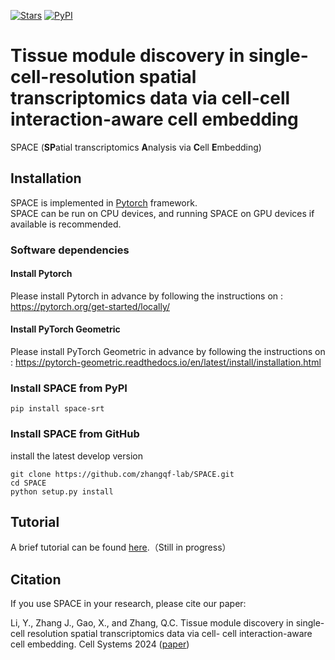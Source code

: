 [![Stars](https://img.shields.io/github/stars/zhangqf-lab/SPACE?logo=GitHub&color=yellow)](https://github.com/zhangqf-lab/SPACE) [![PyPI](https://img.shields.io/pypi/v/space-srt.svg)](https://pypi.org/project/space-srt)

# Tissue module discovery in single-cell-resolution spatial transcriptomics data via cell-cell interaction-aware cell embedding
SPACE (**SP**atial transcriptomics **A**nalysis via **C**ell **E**mbedding)

## Installation  	

SPACE is implemented in [Pytorch](https://pytorch.org/) framework.  
SPACE can be run on CPU devices, and running SPACE on GPU devices if available is recommended.   

### Software dependencies
#### Install Pytorch
Please install Pytorch in advance by following the instructions on : https://pytorch.org/get-started/locally/

#### Install PyTorch Geometric
Please install PyTorch Geometric in advance by following the instructions on : https://pytorch-geometric.readthedocs.io/en/latest/install/installation.html


### Install SPACE from PyPI

```shell
pip install space-srt
```

### Install SPACE from GitHub

install the latest develop version

```shell
git clone https://github.com/zhangqf-lab/SPACE.git
cd SPACE
python setup.py install
```

## Tutorial
A brief tutorial can be found [here](https://tutorial-space.readthedocs.io/en/latest/).（Still in progress）

## Citation
If you use SPACE in your research, please cite our paper:

Li, Y., Zhang J., Gao, X., and Zhang, Q.C. Tissue module discovery in single-cell resolution spatial transcriptomics data via cell- cell interaction-aware cell embedding. Cell Systems 2024 ([paper](https://www.cell.com/cell-systems/fulltext/S2405-4712(24)00124-8?_returnURL=https%3A%2F%2Flinkinghub.elsevier.com%2Fretrieve%2Fpii%2FS2405471224001248%3Fshowall%3Dtrue))

